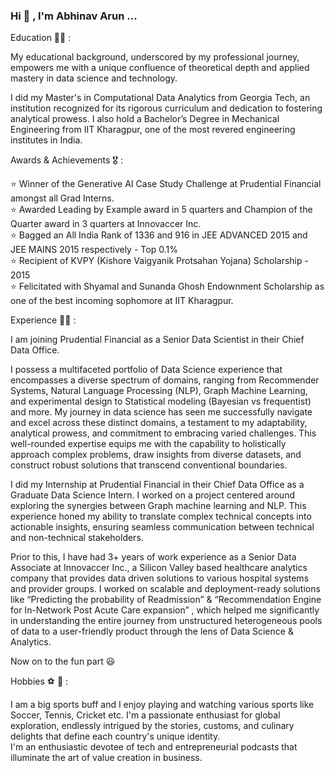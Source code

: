### Hi 👋 , I'm Abhinav Arun ...

Education 👨‍🎓 : 

My educational background, underscored by my professional journey, empowers me with a unique confluence of theoretical depth and applied mastery in data science and technology. 

I did my Master's in Computational Data Analytics from Georgia Tech, an institution recognized for its rigorous curriculum and dedication to fostering analytical prowess. I also hold a Bachelor’s Degree in Mechanical Engineering from IIT Kharagpur, one of the most revered engineering institutes in India.

Awards & Achievements 🎖️ : 

  ⭐ Winner of the Generative AI Case Study Challenge at Prudential Financial amongst all Grad Interns. <br/>
  ⭐ Awarded Leading by Example award in 5 quarters and Champion of the Quarter award in 3 quarters at Innovaccer Inc. <br/>
  ⭐ Bagged an All India Rank of 1336 and 916 in JEE ADVANCED 2015 and JEE MAINS 2015 respectively - Top 0.1% <br/>
  ⭐ Recipient of KVPY (Kishore Vaigyanik Protsahan Yojana) Scholarship - 2015 <br/>
  ⭐ Felicitated with Shyamal and Sunanda Ghosh Endownment Scholarship as one of the best incoming sophomore at IIT Kharagpur. <br/>
 

Experience 👨‍💻 : <br/>

I am joining Prudential Financial as a Senior Data Scientist in their Chief Data Office. 

I possess a multifaceted portfolio of Data Science experience that encompasses a diverse spectrum of domains, ranging from Recommender Systems, Natural Language Processing (NLP), Graph Machine Learning, and experimental design to Statistical modeling (Bayesian vs frequentist) and more. My journey in data science has seen me successfully navigate and excel across these distinct domains, a testament to my adaptability, analytical prowess, and commitment to embracing varied challenges. This well-rounded expertise equips me with the capability to holistically approach complex problems, draw insights from diverse datasets, and construct robust solutions that transcend conventional boundaries. 

I did my Internship at Prudential Financial in their Chief Data Office as a Graduate Data Science Intern. I worked on a project centered around exploring the synergies between Graph machine learning and NLP. This experience honed my ability to translate complex technical concepts into actionable insights, ensuring seamless communication between technical and non-technical stakeholders.

Prior to this, I have had 3+ years of work experience as a Senior Data Associate at Innovaccer Inc., a Silicon Valley based healthcare analytics company that provides data driven solutions to various hospital systems and provider groups. I worked on scalable and deployment-ready solutions like “Predicting the probability of Readmission” & “Recommendation Engine for In-Network Post Acute Care expansion” , which helped me significantly in understanding the entire journey from unstructured heterogeneous pools of data to a user-friendly product through the lens of Data Science & Analytics.

Now on to the fun part 😃 <br/>

Hobbies ⚽ 🚄 : <br/>

I am a big sports buff and I enjoy playing and watching various sports like Soccer, Tennis, Cricket etc. 
I'm a passionate enthusiast for global exploration, endlessly intrigued by the stories, customs, and culinary delights that define each country's unique identity.<br/>
I'm an enthusiastic devotee of tech and entrepreneurial podcasts that illuminate the art of value creation in business. 




<!--
**Abhi23run/abhi23run** is a ✨ _special_ ✨ repository because its `README.md` (this file) appears on your GitHub profile.

Here are some ideas to get you started:

- 🔭 I’m currently working on ...
- 🌱 I’m currently learning ...
- 👯 I’m looking to collaborate on ...
- 🤔 I’m looking for help with ...
- 💬 Ask me about ...
- 📫 How to reach me: ...
- 😄 Pronouns: ...
- ⚡ Fun fact: ...
-->
